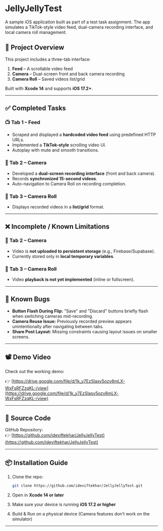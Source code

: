 
# JellyJellyTest

A sample iOS application built as part of a test task assignment. The app simulates a TikTok-style video feed, dual-camera recording interface, and local camera roll management.

## 🚀 Project Overview

This project includes a three-tab interface:

1. **Feed** – A scrollable video feed  
2. **Camera** – Dual-screen front and back camera recording  
3. **Camera Roll** – Saved videos list/grid

Built with **Xcode 14** and supports **iOS 17.2+**.

---

## ✅ Completed Tasks

### 📺 Tab 1 – Feed
- Scraped and displayed a **hardcoded video feed** using predefined HTTP URLs.
- Implemented a **TikTok-style** scrolling video UI.
- Autoplay with mute and smooth transitions.

### 🎥 Tab 2 – Camera
- Developed a **dual-screen recording interface** (front and back camera).
- Records **synchronized 15-second videos**.
- Auto-navigation to Camera Roll on recording completion.

### 🧾 Tab 3 – Camera Roll
- Displays recorded videos in a **list/grid** format.

---

## ❌ Incomplete / Known Limitations

### 🔗 Tab 2 – Camera
- Video is **not uploaded to persistent storage** (e.g., Firebase/Supabase).
- Currently stored only in **local temporary variables**.

### 📱 Tab 3 – Camera Roll
- Video **playback is not yet implemented** (inline or fullscreen).

---

## 🐞 Known Bugs

- **Button Flash During Flip:** "Save" and "Discard" buttons briefly flash when switching cameras mid-recording.
- **Camera Reuse Issue:** Previously recorded preview appears unintentionally after navigating between tabs.
- **Share Post Layout:** Missing constraints causing layout issues on smaller screens.

---

## 📽 Demo Video

Check out the working demo:  

👉 [https://drive.google.com/file/d/1k_y7EzSlasv5ozv8mLX-WxFsRFZzqKL-/view](https://drive.google.com/file/d/1k_y7EzSlasv5ozv8mLX-WxFsRFZzqKL-/view)

---

## 📂 Source Code

GitHub Repository:  
👉 [https://github.com/ideviftekhar/JellyJellyTest](https://github.com/ideviftekhar/JellyJellyTest)

---

## 📦 Installation Guide

1. Clone the repo:
   ```bash
   git clone https://github.com/ideviftekhar/JellyJellyTest.git
   ```

2. Open in **Xcode 14 or later**

3. Make sure your device is running **iOS 17.2 or higher**

4. Build & Run on a physical device (Camera features don’t work on the simulator)

---
